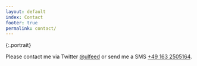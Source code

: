 ```yaml
---
layout: default
index: Contact
footer: true
permalink: contact/
---
```

<div></div>
{:.portrait}

Please contact me via Twitter <a href="http://twitter.com/ulfeed">@ulfeed</a> or send me a SMS <a href="tel:+49 163 2505164">+49 163 2505164</a>.
